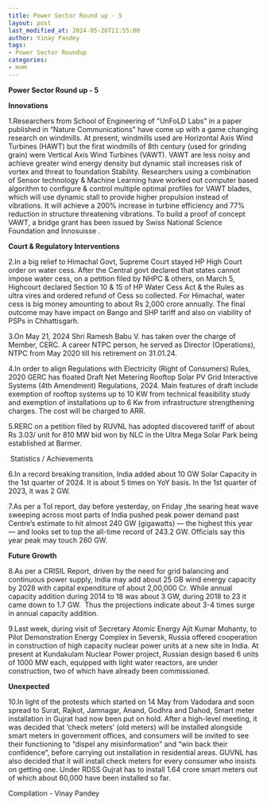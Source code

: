 ```yaml
---
title: Power Sector Round up - 5
layout: post
last_modified_at: 2024-05-26T11:55:00
author: Vinay Pandey
tags:
- Power Sector Roundup
categories:
- मध्यम
---
```

**Power Sector Round up - 5**

**Innovations**

1.Researchers from School of Engineering of "UnFoLD Labs" in a paper published in “Nature Communications" have come up with a game changing research on windmills. At present, windmills used are Horizontal Axis Wind Turbines (HAWT) but the first windmills of 8th century (used for grinding grain) were Vertical Axis Wind Turbines (VAWT). VAWT are less noisy and achieve greater wind energy density but dynamic stall increases  risk of vortex and threat to foundation Stability. Researchers using a combination of Sensor technology & Machine Learning have worked out computer based algorithm to configure & control multiple optimal profiles for VAWT blades, which will use dynamic stall to provide higher propulsion instead of vibrations. It will achieve a 200% increase in turbine efficiency and 77% reduction in structure threatening vibrations. To build a proof of concept VAWT, a bridge grant has been issued by Swiss National Science Foundation and Innosuisse . 

**Court & Regulatory Interventions**

2.In a big relief to Himachal Govt, Supreme Court stayed HP High Court order on water cess. After the Central govt declared that states cannot impose water cess,  on a petition filed by NHPC & others, on March 5, Highcourt declared Section 10 & 15 of HP Water Cess Act & the Rules as ultra vires and ordered refund of Cess so collected. For Himachal, water cess is big money amounting to about Rs 2,000 crore annually. The final outcome may have impact on Bango and SHP tariff and also on viability of PSPs in Chhattisgarh.

3.On May 21, 2024 Shri Ramesh Babu V. has taken over the charge of Member, CERC. A career NTPC person, he served as Director (Operations), NTPC from May 2020 till his retirement on 31.01.24.

4.In order to align Regulations with Electricity (Right of Consumers) Rules, 2020 GERC has floated Draft Net Metering Rooftop Solar PV Grid Interactive Systems (4th Amendment) Regulations, 2024. Main features of draft include exemption of rooftop systems up to 10 KW from technical feasibility study and exemption of installations up to 6 Kw from infrastructure strengthening charges. The cost will be charged to ARR. 

5.RERC on a petition filed by RUVNL has adopted discovered tariff of about Rs 3.03/ unit for 810 MW bid won by NLC in the Ultra Mega Solar Park being established at Barmer.  

 Statistics / Achievements

6.In a record breaking transition, India added about 10 GW Solar Capacity in the 1st quarter of 2024. It is about 5 times on YoY basis. In the 1st quarter of 2023, it was 2 GW. 

7.As per a ToI report, day before yesterday, on Friday ,the searing heat wave sweeping across most parts of India pushed peak power demand past Centre’s estimate to hit almost 240 GW (gigawatts) — the highest this year —  and looks set to top the all-time record of 243.2 GW. Officials say this year peak may touch 260 GW. 

**Future Growth**

8.As per a CRISIL Report, driven by the need for grid balancing and continuous power supply, India may add about 25 GB wind energy capacity by 2028 with capital expenditure of about 2,00,000 Cr. While annual capacity addition during 2014 to 18 was about 3 GW, during 2018 to 23 it came down to 1.7 GW.  Thus the projections indicate about 3-4 times surge in annual capacity addition.

9.Last week, during visit of Secretary Atomic Energy Ajit Kumar Mohanty, to Pilot Demonstration Energy Complex in Seversk, Russia offered cooperation in construction of high capacity nuclear power units at a new site in India. At present at Kundakulam Nuclear Power project,  Russian design based 6 units of 1000 MW each, equipped with light water reactors, are under construction, two of which have already been commissioned. 

**Unexpected**

10.In light of the protests which started on 14 May from Vadodara and soon spread to Surat, Rajkot, Jamnagar, Anand, Godhra and Dahod, Smart meter installation in Gujrat had now been put on hold. After a high-level meeting, it was decided that ‘check meters’ (old meters) will be installed alongside smart meters in government offices, and consumers will be invited to see their functioning to “dispel any misinformation” and “win back their confidence”, before carrying out installation in residential areas. GUVNL has also decided that it will install check meters for every consumer who insists on getting one. Under RDSS Gujrat has to install 1.64 crore smart meters out of which about 60,000 have been installed so far.

Compilation - Vinay Pandey


